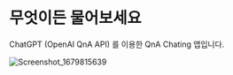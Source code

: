 # 무엇이든 물어보세요

ChatGPT (OpenAI QnA API) 를 이용한 QnA Chating 앱입니다.


![Screenshot_1679815639](https://user-images.githubusercontent.com/123443915/227761640-5b72f7b6-e5df-462e-bb08-b24a8ce27347.png)
